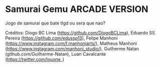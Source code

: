 # Samurai Gemu ARCADE VERSION

Jogo de samurai que bate tlgd
ou sera que nao?

Créditos: Diogo BC Lima (https://github.com/DiogoBCLima),
          Eduardo SS Pereira (https://github.com/edussp13),
          Felipe Manhoni (https://www.instagram.com/f.manhoniarts/),
          Matheus Manhoni (https://www.instagram.com/manhoni_studio/),
          Guilherme Natan (github.com/Guilherme-Natan),
          Luan Cavalcante (https://twitter.com/louone_)
          
